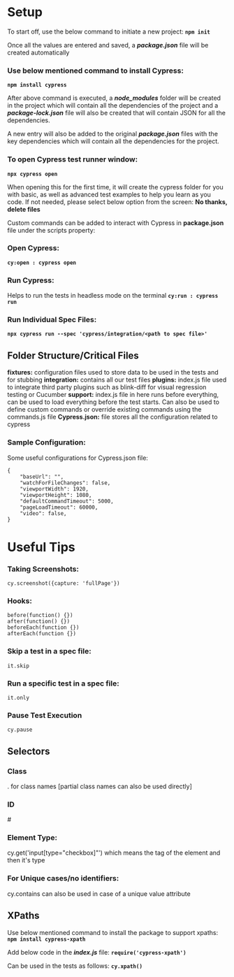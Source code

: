 
# Setup
To start off, use the below command to initiate a new project:
**`npm init`**

Once all the values are entered and saved, a ***package.json*** file will be created automatically

### Use below mentioned command to install Cypress:
**`npm install cypress`**

After above command is executed, a ***node_modules*** folder will be created in the project which will contain all the dependencies of the project and a ***package-lock.json*** file will also be created that will contain JSON for all the dependencies.

A new entry will also be added to the original ***package.json*** files with the key dependencies which will contain all the dependencies for the project.

### To open Cypress test runner window:
**`npx cypress open`**

When opening this for the first time, it will create the cypress folder for you with basic, as well as advanced test examples to help you learn as you code. If not needed, please select below option from the screen:
**No thanks, delete files**

Custom commands can be added to interact with Cypress in **package.json** file under the scripts property:
### Open Cypress:
**`cy:open : cypress open`**

### Run Cypress:
Helps to run the tests in headless mode on the terminal
**`cy:run : cypress run`**

### Run Individual Spec Files:
**`npx cypress run --spec 'cypress/integration/<path to spec file>'`**

## Folder Structure/Critical Files
**fixtures:** configuration files used to store data to be used in the tests and for stubbing
**integration:** contains all our test files
**plugins:** index.js file used to integrate third party plugins such as blink-diff for visual regression testing or Cucumber
**support:** index.js file in here runs before everything, can be used to load everything before the test starts. Can also be used to define custom commands or override existing commands using the commands.js file
**Cypress.json:** file stores all the configuration related to cypress

### Sample Configuration:
Some useful configurations for Cypress.json file:

    {
	    "baseUrl": "",
		"watchForFileChanges": false,
		"viewportWidth": 1920,
		"viewportHeight": 1080,
		"defaultCommandTimeout": 5000,
		"pageLoadTimeout": 60000,
		"video": false,
    }

# Useful Tips

### Taking Screenshots:

    cy.screenshot({capture: 'fullPage'})

### Hooks:
    before(function() {})
    after(function() {})
    beforeEach(function {})
    afterEach(function {})

### Skip a test in a spec file:

    it.skip

### Run a specific test in a spec file:

    it.only
### Pause Test Execution

    cy.pause

## Selectors
### Class
. for class names [partial class names can also be used directly]
### ID
\#
### Element Type:
cy.get('input[type="checkbox]"') which means the tag of the element and then it's type
### For Unique cases/no identifiers:
cy.contains can also be used in case of a unique value attribute

## XPaths
Use below mentioned command to install the package to support xpaths:
**`npm install cypress-xpath`**

Add below code in the ***index.js*** file:
**`require('cypress-xpath')`**

Can be used in the tests as follows:
**`cy.xpath()`**
